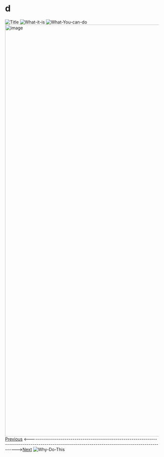 # d
![Title](https://github.com/user-attachments/assets/8d694465-3481-4a23-93d8-dfde47700cac)
![What-it-is](https://github.com/user-attachments/assets/e5bd1716-c966-4e28-970d-c4d3ab610a7e)
![What-You-can-do](https://github.com/user-attachments/assets/34987082-0b45-4920-a341-9d13c4b00670)
<img width="1348" alt="image" src="https://github.com/user-attachments/assets/89c90f5b-4ab5-4e21-b95a-20025fd0ab80" />
[Previous](/c) <----------------------------------------------------------------------------------------------------------------------------------------------------->[Next](/e)
![Why-Do-This](https://github.com/user-attachments/assets/256480e5-4a46-493c-b060-ef33f14fe7aa)
